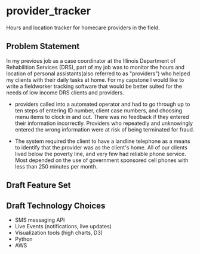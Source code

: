 # provider_tracker
Hours and location tracker for homecare providers in the field.

## Problem Statement

In my previous job as a case coordinator at the Illinois Department of Rehabilition Services (DRS), part of my job was to monitor the hours and location of personal assistants(also referred to as "providers") who helped my clients with their daily tasks at home.  For my capstone I would like to write a fieldworker tracking software that would be better suited for the needs of low income DRS clients and providers.

* providers called into a automated operator and had to go through up to ten steps of entering ID number, client case numbers, and choosing menu items to clock in and out.  There was no feedback if they entered their information incorrectly.  Providers who repeatedly and unknowingly entered the wrong information were at risk of being terminated for fraud.

* The system required the client to have a landline telephone as a means to identify that the provider was as the client's home.  All of our clients lived below the poverty line, and very few had reliable phone service.  Most depended on the use of government sponsored cell phones with less than 250 minutes per month.

## Draft Feature Set

## Draft Technology Choices
* SMS messaging API
* Live Events (notifications, live updates)
* Visualization tools (high charts, D3)
* Python
* AWS
